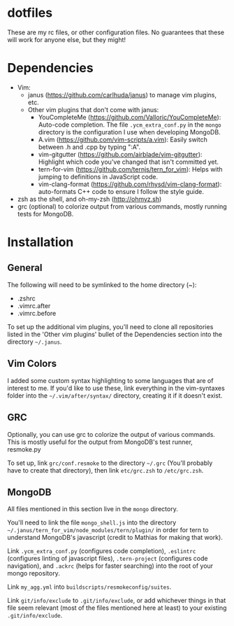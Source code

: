 # dotfiles
These are my rc files, or other configuration files. No guarantees that
these will work for anyone else, but they might!

Dependencies
============
* Vim:
    * janus (https://github.com/carlhuda/janus) to manage vim plugins,
      etc.
    * Other vim plugins that don't come with janus:
        * YouCompleteMe (https://github.com/Valloric/YouCompleteMe):
          Auto-code completion. The file `.ycm_extra_conf.py` in the
          `mongo` directory is the configuration I use when developing
          MongoDB.
        * A.vim (https://github.com/vim-scripts/a.vim): Easily switch
          between .h and .cpp by typing ":A".
        * vim-gitgutter (https://github.com/airblade/vim-gitgutter):
          Highlight which code you've changed that isn't committed yet.
        * tern-for-vim (https://github.com/ternjs/tern_for_vim): Helps
          with jumping to definitions in JavaScript code.
        * vim-clang-format (https://github.com/rhysd/vim-clang-format):
          auto-formats C++ code to ensure I follow the style guide.
* zsh as the shell, and oh-my-zsh (http://ohmyz.sh)
* grc (optional) to colorize output from various commands, mostly
  running tests for MongoDB.

Installation
============
General
-------
The following will need to be symlinked to the home directory (~):
* .zshrc
* .vimrc.after
* .vimrc.before

To set up the additional vim plugins, you'll need to clone all
repositories listed in the 'Other vim plugins' bullet of the
Dependencies section into the directory `~/.janus`.

Vim Colors
----------
I added some custom syntax highlighting to some languages that are of
interest to me. If you'd like to use these, link everything in the
vim-syntaxes folder into the `~/.vim/after/syntax/` directory, creating
it if it doesn't exist.

GRC
---
Optionally, you can use grc to colorize the output of various commands.
This is mostly useful for the output from MongoDB's test runner,
resmoke.py

To set up, link `grc/conf.resmoke` to the directory `~/.grc` (You'll
probably have to create that directory), then link `etc/grc.zsh` to
`/etc/grc.zsh`.

MongoDB
-------
All files mentioned in this section live in the `mongo` directory.

You'll need to link the file `mongo_shell.js` into the directory
`~/.janus/tern_for_vim/node_modules/tern/plugin/` in order for tern to
understand MongoDB's javascript (credit to Mathias for making that
work).

Link `.ycm_extra_conf.py` (configures code completion), `.eslintrc`
(configures linting of javascript files), `.tern-project` (configures
code navigation), and `.ackrc` (helps for faster searching) into the
root of your mongo repository.

Link `my_agg.yml` into `buildscripts/resmokeconfig/suites`.

Link `git/info/exclude` to `.git/info/exclude`, or add whichever things
in that file seem relevant (most of the files mentioned here at least)
to your existing `.git/info/exclude`.
